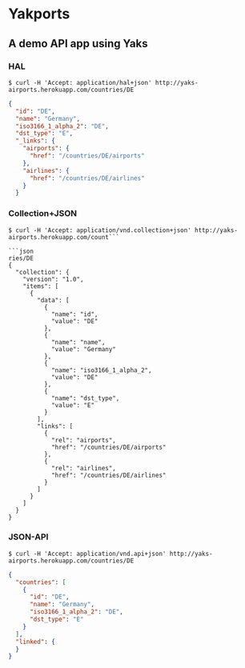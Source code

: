 # Yakports

## A demo API app using Yaks

### HAL

```
$ curl -H 'Accept: application/hal+json' http://yaks-airports.herokuapp.com/countries/DE
```

```json
{
  "id": "DE",
  "name": "Germany",
  "iso3166_1_alpha_2": "DE",
  "dst_type": "E",
  "_links": {
    "airports": {
      "href": "/countries/DE/airports"
    },
    "airlines": {
      "href": "/countries/DE/airlines"
    }
  }
```

### Collection+JSON

```
$ curl -H 'Accept: application/vnd.collection+json' http://yaks-airports.herokuapp.com/count```

```json
ries/DE
{
  "collection": {
    "version": "1.0",
    "items": [
      {
        "data": [
          {
            "name": "id",
            "value": "DE"
          },
          {
            "name": "name",
            "value": "Germany"
          },
          {
            "name": "iso3166_1_alpha_2",
            "value": "DE"
          },
          {
            "name": "dst_type",
            "value": "E"
          }
        ],
        "links": [
          {
            "rel": "airports",
            "href": "/countries/DE/airports"
          },
          {
            "rel": "airlines",
            "href": "/countries/DE/airlines"
          }
        ]
      }
    ]
  }
}
```

### JSON-API

```
$ curl -H 'Accept: application/vnd.api+json' http://yaks-airports.herokuapp.com/countries/DE
```

```json
{
  "countries": [
    {
      "id": "DE",
      "name": "Germany",
      "iso3166_1_alpha_2": "DE",
      "dst_type": "E"
    }
  ],
  "linked": {
  }
}
```